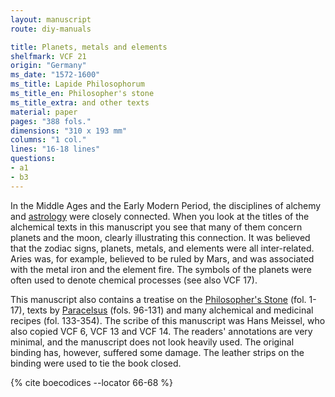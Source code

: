 ```yaml
---
layout: manuscript
route: diy-manuals

title: Planets, metals and elements
shelfmark: VCF 21
origin: "Germany"
ms_date: "1572-1600"
ms_title: Lapide Philosophorum
ms_title_en: Philosopher's stone
ms_title_extra: and other texts
material: paper
pages: "388 fols."
dimensions: "310 x 193 mm"
columns: "1 col."
lines: "16-18 lines"
questions:
- a1
- b3
---
```


In the Middle Ages and the Early Modern Period, the disciplines of
alchemy and [astrology](https://en.wikipedia.org/wiki/Astrology) were
closely connected. When you look at the titles of the alchemical texts
in this manuscript you see that many of them concern planets and the
moon, clearly illustrating this connection. It was believed that the
zodiac signs, planets, metals, and elements were all inter-related.
Aries was, for example, believed to be ruled by Mars, and was associated
with the metal iron and the element fire. The symbols of the planets
were often used to denote chemical processes (see also VCF 17).

This manuscript also contains a treatise on the [Philosopher's
Stone](https://en.wikipedia.org/wiki/Philosopher%27s_stone) (fol. 1-17),
texts by [Paracelsus](https://en.wikipedia.org/wiki/Paracelsus) (fols.
96-131) and many alchemical and medicinal recipes (fol. 133-354). The
scribe of this manuscript was Hans Meissel, who also copied VCF 6, VCF
13 and VCF 14. The readers' annotations are very minimal, and the
manuscript does not look heavily used. The original binding has,
however, suffered some damage. The leather strips on the binding were
used to tie the book closed.

{% cite boecodices --locator 66-68 %}